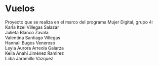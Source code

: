 # Vuelos
Proyecto que se realiza en el marco del programa Mujer Digital, grupo 4: <br>
Karla Itzel Villegas Salazar<br>
Julieta Blanco Zavala<br>
Valentina Santiago Villegas<br>
Hannali Bugos Veneroso<br>
Leyla Aurora Arreola Galarza<br>
Keila Anahí Jiménez Ramirez<br>
Lidia Jaramillo Vázquez <br>
